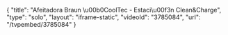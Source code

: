 {
    "title": "Afeitadora Braun \u00b0CoolTec - Estaci\u00f3n Clean&Charge",
    "type": "solo",
    "layout": "iframe-static",
    "videoId": "3785084",
    "url": "\/tvpembed\/3785084"
}